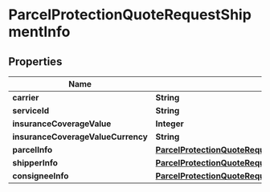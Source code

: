 

# ParcelProtectionQuoteRequestShipmentInfo

## Properties

Name | Type | Description | Notes
------------ | ------------- | ------------- | -------------
**carrier** | **String** |  | 
**serviceId** | **String** |  | 
**insuranceCoverageValue** | **Integer** |  | 
**insuranceCoverageValueCurrency** | **String** |  | 
**parcelInfo** | [**ParcelProtectionQuoteRequestShipmentInfoParcelInfo**](ParcelProtectionQuoteRequestShipmentInfoParcelInfo.md) |  | 
**shipperInfo** | [**ParcelProtectionQuoteRequestShipmentInfoShipperInfo**](ParcelProtectionQuoteRequestShipmentInfoShipperInfo.md) |  | 
**consigneeInfo** | [**ParcelProtectionQuoteRequestShipmentInfoConsigneeInfo**](ParcelProtectionQuoteRequestShipmentInfoConsigneeInfo.md) |  | 



